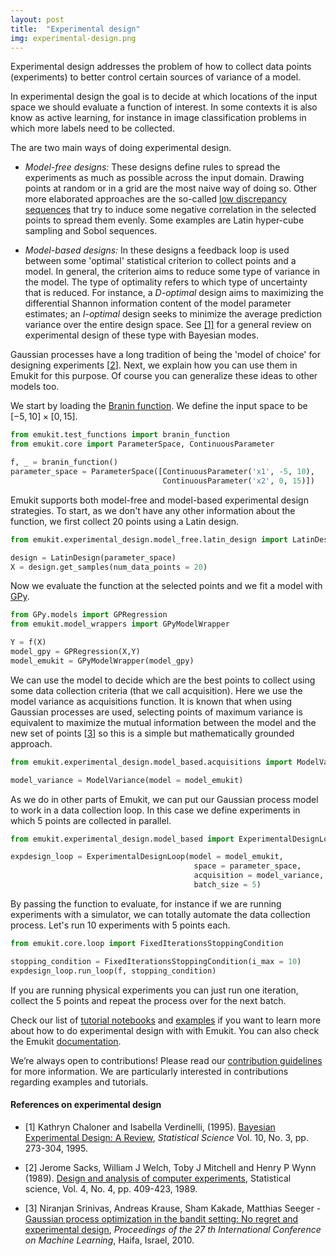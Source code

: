```yaml
---
layout: post
title:  "Experimental design"
img: experimental-design.png
---
```

Experimental design addresses the problem of how to collect data points (experiments) to better control certain
sources of variance of a model.


In experimental design the goal is to decide at which locations of the input space we should evaluate a function of interest.
In some contexts it is also know as active learning, for instance in image classification problems in which 
more labels need to be collected. 

The are two main ways of doing experimental design. 
 * *Model-free designs:* These designs define rules to spread the experiments as much as possible
across the input domain. Drawing points at random or in a grid are the most naive way of doing so. Other more elaborated approaches are the so-called
[low discrepancy sequences](https://en.wikipedia.org/wiki/Low-discrepancy_sequence) that try to induce some negative correlation in the selected points to spread them evenly. Some examples are 
Latin hyper-cube sampling and Sobol sequences.

* *Model-based designs:* In these designs a feedback loop is used between some 'optimal' statistical criterion to collect points and a model. In general, the criterion aims to 
reduce some type of variance in the model. The type of optimality refers to which type of uncertainty that is reduced. For instance, a *D-optimal* design aims
to maximizing the differential Shannon information content of the model parameter estimates; an *I-optimal* design seeks to minimize the average prediction 
variance over the entire design space. See [[1]](#references-on-experimental-design) for a general review on experimental design of these type with Bayesian modes. 
  

Gaussian processes have a long tradition of being the 'model of choice' for designing experiments [[2](#references-on-experimental-design)]. Next, we explain how
you can use them in Emukit for this purpose. Of course you can generalize these ideas to other models too. 

We start by loading the [Branin function](https://www.sfu.ca/~ssurjano/branin.html). 
We define the input space to be $[-5,10]\times [0,15]$.

```python
from emukit.test_functions import branin_function
from emukit.core import ParameterSpace, ContinuousParameter

f, _ = branin_function()
parameter_space = ParameterSpace([ContinuousParameter('x1', -5, 10),
                                  ContinuousParameter('x2', 0, 15)])
```

Emukit supports both model-free and model-based experimental design strategies. To start, as we don't have any other information about the function, we first collect 20 points 
using a Latin design.

```python
from emukit.experimental_design.model_free.latin_design import LatinDesign

design = LatinDesign(parameter_space) 
X = design.get_samples(num_data_points = 20)
```

Now we evaluate the function at the selected points and we fit a model with [GPy](https://github.com/SheffieldML/GPy).

```python
from GPy.models import GPRegression
from emukit.model_wrappers import GPyModelWrapper

Y = f(X)
model_gpy = GPRegression(X,Y)
model_emukit = GPyModelWrapper(model_gpy)
```

We can use the model to decide which are the best points to collect using some data collection criteria (that we call acquisition). 
Here we use the model variance as acquisitions function. It is known that when using Gaussian processes are used, 
selecting points of maximum variance is equivalent to maximize the mutual information between the model and
the new set of points [[3](#references-on-experimental-design)] so this is a simple but mathematically grounded approach.

```python
from emukit.experimental_design.model_based.acquisitions import ModelVariance

model_variance = ModelVariance(model = model_emukit)
```

As we do in other parts of Emukit, we can put our Gaussian process model to work in a data collection loop. In this case we 
define experiments in which 5 points are collected in parallel.


```python
from emukit.experimental_design.model_based import ExperimentalDesignLoop

expdesign_loop = ExperimentalDesignLoop(model = model_emukit,
                                         space = parameter_space,
                                         acquisition = model_variance,
                                         batch_size = 5)
```

By passing the function to evaluate, for instance if we are running experiments with a simulator, we can totally automate 
the data collection process. Let's run 10 experiments with 5 points each.
 

```python
from emukit.core.loop import FixedIterationsStoppingCondition

stopping_condition = FixedIterationsStoppingCondition(i_max = 10)
expdesign_loop.run_loop(f, stopping_condition)
```

If you are running physical experiments you  can just run one iteration, collect the 5 points and repeat the process over for the next batch.


Check our list of [tutorial notebooks](https://github.com/amzn/emukit/tree/develop/notebooks) and 
[examples](https://github.com/amzn/emukit/tree/develop/emukit/examples) if you want to learn more about how 
to do experimental design with with Emukit. You can also check the Emukit [documentation](https://emukit.readthedocs.io/en/latest/).

We’re always open to contributions! Please read our [contribution guidelines](CONTRIBUTING.md) for more information. We are particularly interested in contributions
regarding examples and tutorials.

#### References on experimental design

- [1] Kathryn Chaloner and Isabella Verdinelli, (1995). [Bayesian Experimental Design: A Review](https://www.jstor.org/stable/2246015?seq=1#page_scan_tab_contents), *Statistical Science*
Vol. 10, No. 3, pp. 273-304, 1995.

- [2] Jerome Sacks, William J Welch, Toby J Mitchell and Henry P Wynn (1989). [Design and analysis of computer experiments](https://projecteuclid.org/euclid.ss/1177012413), Statistical science, Vol. 4, No. 4, pp. 409-423, 1989.

- [3] Niranjan Srinivas, Andreas Krause, Sham Kakade, Matthias Seeger - [Gaussian process optimization in the bandit setting: No regret and experimental design](http://www-stat.wharton.upenn.edu/~skakade/papers/ml/bandit_GP_icml.pdf), 
*Proceedings of the 27 th International Conference on Machine Learning*, Haifa, Israel, 2010.
